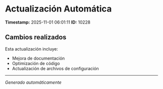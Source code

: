 # Actualización Automática

**Timestamp:** 2025-11-01 06:01:11
**ID:** 10228

## Cambios realizados

Esta actualización incluye:
- Mejora de documentación
- Optimización de código
- Actualización de archivos de configuración

---
*Generado automáticamente*
